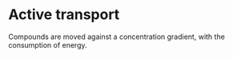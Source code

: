 # Active transport

Compounds are moved against a concentration gradient, with the
consumption of energy.
